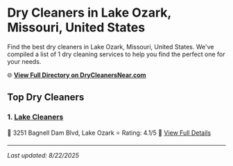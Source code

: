 # Dry Cleaners in Lake Ozark, Missouri, United States

Find the best dry cleaners in Lake Ozark, Missouri, United States. We've compiled a list of 1 dry cleaning services to help you find the perfect one for your needs.

🌐 **[View Full Directory on DryCleanersNear.com](https://drycleanersnear.com/city/US/Missouri/Lake%20Ozark)**

## Top Dry Cleaners

### 1. [Lake Cleaners](https://drycleanersnear.com/dryCleaner/688d7128eedd882ede90be89/lake-cleaners)
📍 3251 Bagnell Dam Blvd, Lake Ozark
⭐ Rating: 4.1/5
🔗 [View Full Details](https://drycleanersnear.com/dryCleaner/688d7128eedd882ede90be89/lake-cleaners)


---

*Last updated: 8/22/2025*
